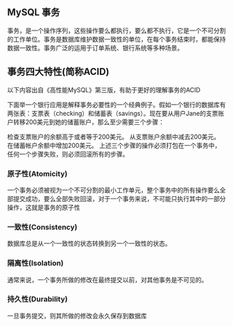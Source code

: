 ## MySQL 事务
事务，是一个操作序列，这些操作要么都执行，要么都不执行，它是一个不可分割的工作单位。事务是数据库维护数据一致性的单位，在每个事务结束时，都能保持数据一致性。事务广泛的运用于订单系统、银行系统等多种场景。

## 事务四大特性(简称ACID)
以下内容出自《高性能MySQL》第三版，有助于更好的理解事务的ACID

下面举一个银行应用是解释事务必要性的一个经典例子。假如一个银行的数据库有两张表：支票表（checking）和储蓄表（savings）。现在要从用户Jane的支票账户转移200美元到她的储蓄账户，那么至少需要三个步骤：

检查支票账户的余额高于或者等于200美元。
从支票账户余额中减去200美元。
在储蓄帐户余额中增加200美元。
上述三个步骤的操作必须打包在一个事务中，任何一个步骤失败，则必须回滚所有的步骤。
### 原子性(Atomicity)
一个事务必须被视为一个不可分割的最小工作单元，整个事务中的所有操作要么全部提交成功，要么全部失败回滚，对于一个事务来说，不可能只执行其中的一部分操作，这就是事务的原子性

### 一致性(Consistency)
数据库总是从一个一致性的状态转换到另一个一致性的状态。

### 隔离性(Isolation)
通常来说，一个事务所做的修改在最终提交以前，对其他事务是不可见的。

### 持久性(Durability)
一旦事务提交，则其所做的修改会永久保存到数据库